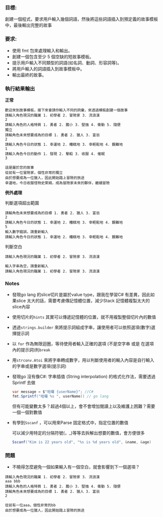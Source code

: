 ### 目標:

創建一個程式，要求用戶輸入幾個詞語，然後將這些詞語插入到預定義的故事模板中，最後輸出完整的故事

### 要求:

* 使用 fmt 包來處理輸入和輸出。
* 創建一個包含至少 5 個空缺的短故事模板。
* 提示用戶輸入不同類型的詞語(如名詞、動詞、形容詞等)。
* 將用戶輸入的詞語插入到故事模板中。
* 輸出最終的故事。

### 執行結果輸出
**正常**
```
歡迎來到故事模板，接下來會請你輸入不同的詞彙，來透過模板創建一個故事
請輸入角色現況的職業 1. 初學者 2. 冒險家 3. 流浪漢 
2
請輸入角色的人格特質 1. 勇者 2. 膽小 3. 堅強 4. 衝動 5. 隨便 
獨立
請輸角色未來想要成為的目標 1. 勇者 2. 獵人 3. 富翁 
2
請輸入角色今日的狀態 1. 幸運地 2. 糟糕地 3. 幸輕鬆地 4. 艱難地 
1
請輸入角色今日的動作 1. 發現 2. 擊殺 3. 收服 4. 催眠 
3

這是屬於您的故事
從前有一位冒險家，個性非常的獨立
由於想要成為一位獵人，因此開始踏上冒險的旅途
幸運地，今日收服怪物史萊姆，成為冒險家未來的夥伴，繼續冒險

```
**例外處理**

判斷選項超出範圍
```
請輸角色未來想要成為的目標 1. 勇者 2. 獵人 3. 富翁 
2
請輸入角色今日的狀態 1. 幸運地 2. 糟糕地 3. 幸輕鬆地 4. 艱難地 
5
輸入數字錯誤，請重新輸入
請輸入角色今日的狀態 1. 幸運地 2. 糟糕地 3. 幸輕鬆地 4. 艱難地 
```
判斷空白
```
請輸入角色現況的職業 1. 初學者 2. 冒險家 3. 流浪漢 

輸入字串為空，請重新輸入
請輸入角色現況的職業 1. 初學者 2. 冒險家 3. 流浪漢 
```


### Notes
- 發現go lang 的slice切片是屬於value type，跟我在學習C# 有差異，因此如果slice 太大的話，需要考慮傳記憶體位置，減少Stack 記憶體複製太大的slice內容
- 使用切片的`hints` 其實可以傳遞記憶體的位置，就不用複製整個切片內的數值
- 透過`strings.builder` 來將提示詞組成字串，讓使用者可以依照選項(數字)選擇提示詞
- 以 `for` 作為無限迴圈，等待使用者輸入正確的選項 (不是空字串 或是 在選項內的提示詞)則`break`
- 用`strconv.Atoi`  來將字串轉成數字，用以判斷使用者的輸入內容是自行輸入的字串或是數字選項(提示詞)
- 發現go 沒有像C#: 字串插值 (String interpolation) 的格式化作法，需要透過Sprintf 去做

    ```csharp
    var message = $"哈囉 {userName}"; //C#
    fmt.Sprintf("哈囉 %s ", userName)) // go lang
    ```

  但有可能變數太多？超過4個以上，會不會增加閱讀上以及維護上困難？需要一個一個對數值

- 有學到`Sscanf` ，可以用來Parse 固定格式中，指定位置的數值

  可以減少用特定的分隔符號(，_)等等去拆解出想要的數值，會方便很多

    ```csharp
    Sscanf("Kim is 22 years old", "%s is %d years old", &name, &age)
    ```


### 問題
* 不曉得怎麼避免一個如果輸入有一個空白，就會影響到下一個選項？
```
請輸入角色現況的職業 1. 初學者 2. 冒險家 3. 流浪漢 
aaa bbb
請輸入角色的人格特質 1. 勇者 2. 膽小 3. 堅強 4. 衝動 5. 隨便 
請輸角色未來想要成為的目標 1. 勇者 2. 獵人 3. 富翁 
2

從前有一位aaa，個性非常的bb
由於想要成為一位獵人，因此開始踏上冒險的旅途
```
